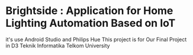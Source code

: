 # Brightside : Application for Home Lighting Automation Based on IoT
it's use Android Studio and Philips Hue
This project is for Our Final Project in D3 Teknik Informatika Telkom University
